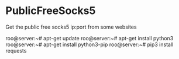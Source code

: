 # PublicFreeSocks5
Get the public free socks5 ip:port from some websites 

roo@server:~# apt-get update 
roo@server:~# apt-get install python3 
roo@server:~# apt-get install python3-pip
roo@server:~# pip3 install requests
